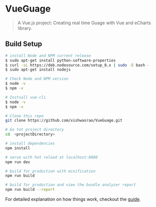 # VueGuage

> A Vue.js project: Creating real time Guage with Vue and eCharts library.

## Build Setup

``` bash
# install Node and NPM current release
$ sudo apt-get install python-software-properties
$ curl -sL https://deb.nodesource.com/setup_8.x | sudo -E bash -
$ sudo apt-get install nodejs

# Check Node and NPM version
$ node -v 
$ npm -v

# Instsall vue-cli
$ node -v 
$ npm -v

# Clone this repo
git clone https://github.com/vishwasrao/VueGuage.git

# Go tot project directory 
cd  <projectDirectory>

# install dependencies
npm install

# serve with hot reload at localhost:8080
npm run dev

# build for production with minification
npm run build

# build for production and view the bundle analyzer report
npm run build --report
```

For detailed explanation on how things work, checkout the [guide](http://vuejs-templates.github.io/webpack/).
